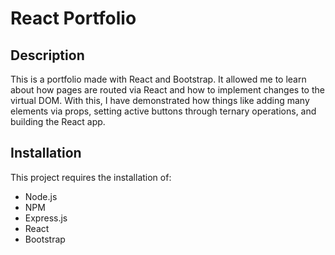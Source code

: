 # React Portfolio

## Description
This is a portfolio made with React and Bootstrap. It allowed me to learn about how pages are routed via React and how to implement changes to the virtual DOM. With this, I have demonstrated how things like adding many elements via props, setting active buttons through ternary operations, and building the React app.


## Installation

This project requires the installation of:
 - Node.js
 - NPM
 - Express.js
 - React
 - Bootstrap

